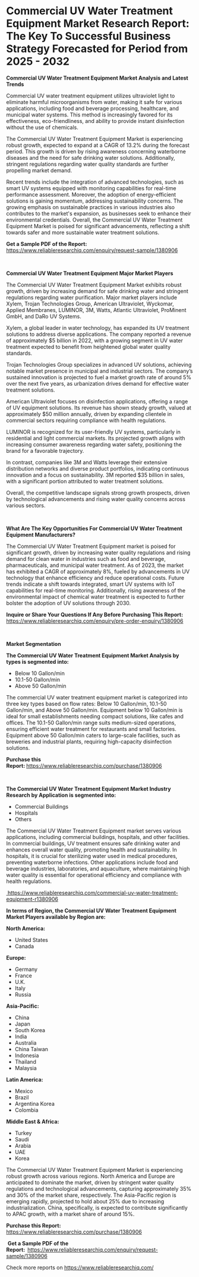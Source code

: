 <p><h1>Commercial UV Water Treatment Equipment Market Research Report: The Key To Successful Business Strategy Forecasted for Period from 2025 - 2032</h1></p><p><strong>Commercial UV Water Treatment Equipment Market Analysis and Latest Trends</strong></p>
<p><p>Commercial UV water treatment equipment utilizes ultraviolet light to eliminate harmful microorganisms from water, making it safe for various applications, including food and beverage processing, healthcare, and municipal water systems. This method is increasingly favored for its effectiveness, eco-friendliness, and ability to provide instant disinfection without the use of chemicals.</p><p>The Commercial UV Water Treatment Equipment Market is experiencing robust growth, expected to expand at a CAGR of 13.2% during the forecast period. This growth is driven by rising awareness concerning waterborne diseases and the need for safe drinking water solutions. Additionally, stringent regulations regarding water quality standards are further propelling market demand.</p><p>Recent trends include the integration of advanced technologies, such as smart UV systems equipped with monitoring capabilities for real-time performance assessment. Moreover, the adoption of energy-efficient solutions is gaining momentum, addressing sustainability concerns. The growing emphasis on sustainable practices in various industries also contributes to the market's expansion, as businesses seek to enhance their environmental credentials. Overall, the Commercial UV Water Treatment Equipment Market is poised for significant advancements, reflecting a shift towards safer and more sustainable water treatment solutions.</p></p>
<p><strong>Get a Sample PDF of the Report:&nbsp;</strong> <a href="https://www.reliableresearchiq.com/enquiry/request-sample/1380906?utm_campaign=3046&utm_medium=2&utm_source=Github&utm_content=ia&utm_term=11042025&utm_id=commercial-uv-water-treatment-equipment">https://www.reliableresearchiq.com/enquiry/request-sample/1380906</a></p>
<p>&nbsp;</p>
<p><strong>Commercial UV Water Treatment Equipment Major Market Players</strong></p>
<p><p>The Commercial UV Water Treatment Equipment Market exhibits robust growth, driven by increasing demand for safe drinking water and stringent regulations regarding water purification. Major market players include Xylem, Trojan Technologies Group, American Ultraviolet, Wyckomar, Applied Membranes, LUMINOR, 3M, Watts, Atlantic Ultraviolet, ProMinent GmbH, and DaRo UV Systems.</p><p>Xylem, a global leader in water technology, has expanded its UV treatment solutions to address diverse applications. The company reported a revenue of approximately $5 billion in 2022, with a growing segment in UV water treatment expected to benefit from heightened global water quality standards.</p><p>Trojan Technologies Group specializes in advanced UV solutions, achieving notable market presence in municipal and industrial sectors. The company’s sustained innovation is projected to fuel a market growth rate of around 5% over the next five years, as urbanization drives demand for effective water treatment solutions.</p><p>American Ultraviolet focuses on disinfection applications, offering a range of UV equipment solutions. Its revenue has shown steady growth, valued at approximately $50 million annually, driven by expanding clientele in commercial sectors requiring compliance with health regulations.</p><p>LUMINOR is recognized for its user-friendly UV systems, particularly in residential and light commercial markets. Its projected growth aligns with increasing consumer awareness regarding water safety, positioning the brand for a favorable trajectory.</p><p>In contrast, companies like 3M and Watts leverage their extensive distribution networks and diverse product portfolios, indicating continuous innovation and a focus on sustainability. 3M reported $35 billion in sales, with a significant portion attributed to water treatment solutions. </p><p>Overall, the competitive landscape signals strong growth prospects, driven by technological advancements and rising water quality concerns across various sectors.</p></p>
<p>&nbsp;</p>
<p><strong>What Are The Key Opportunities For Commercial UV Water Treatment Equipment Manufacturers?</strong></p>
<p><p>The Commercial UV Water Treatment Equipment market is poised for significant growth, driven by increasing water quality regulations and rising demand for clean water in industries such as food and beverage, pharmaceuticals, and municipal water treatment. As of 2023, the market has exhibited a CAGR of approximately 8%, fueled by advancements in UV technology that enhance efficiency and reduce operational costs. Future trends indicate a shift towards integrated, smart UV systems with IoT capabilities for real-time monitoring. Additionally, rising awareness of the environmental impact of chemical water treatment is expected to further bolster the adoption of UV solutions through 2030.</p></p>
<p><strong>Inquire or Share Your Questions If Any Before Purchasing This Report:</strong> <a href="https://www.reliableresearchiq.com/enquiry/pre-order-enquiry/1380906?utm_campaign=3046&utm_medium=2&utm_source=Github&utm_content=ia&utm_term=11042025&utm_id=commercial-uv-water-treatment-equipment">https://www.reliableresearchiq.com/enquiry/pre-order-enquiry/1380906</a></p>
<p>&nbsp;</p>
<p><strong>Market Segmentation</strong></p>
<p><strong>The Commercial UV Water Treatment Equipment Market Analysis by types is segmented into:</strong></p>
<p><ul><li>Below 10 Gallon/min</li><li>10.1-50 Gallon/min</li><li>Above 50 Gallon/min</li></ul></p>
<p><p>The commercial UV water treatment equipment market is categorized into three key types based on flow rates: Below 10 Gallon/min, 10.1-50 Gallon/min, and Above 50 Gallon/min. Equipment below 10 Gallon/min is ideal for small establishments needing compact solutions, like cafes and offices. The 10.1-50 Gallon/min range suits medium-sized operations, ensuring efficient water treatment for restaurants and small factories. Equipment above 50 Gallon/min caters to large-scale facilities, such as breweries and industrial plants, requiring high-capacity disinfection solutions.</p></p>
<p><strong>Purchase this Report:&nbsp;</strong><a href="https://www.reliableresearchiq.com/purchase/1380906?utm_campaign=3046&utm_medium=2&utm_source=Github&utm_content=ia&utm_term=11042025&utm_id=commercial-uv-water-treatment-equipment">https://www.reliableresearchiq.com/purchase/1380906</a></p>
<p>&nbsp;</p>
<p><strong>The Commercial UV Water Treatment Equipment Market Industry Research by Application is segmented into:</strong></p>
<p><ul><li>Commercial Buildings</li><li>Hospitals</li><li>Others</li></ul></p>
<p><p>The Commercial UV Water Treatment Equipment market serves various applications, including commercial buildings, hospitals, and other facilities. In commercial buildings, UV treatment ensures safe drinking water and enhances overall water quality, promoting health and sustainability. In hospitals, it is crucial for sterilizing water used in medical procedures, preventing waterborne infections. Other applications include food and beverage industries, laboratories, and aquaculture, where maintaining high water quality is essential for operational efficiency and compliance with health regulations.</p></p>
<p><a href="https://www.reliableresearchiq.com/commercial-uv-water-treatment-equipment-r1380906?utm_campaign=3046&utm_medium=2&utm_source=Github&utm_content=ia&utm_term=11042025&utm_id=commercial-uv-water-treatment-equipment">&nbsp;https://www.reliableresearchiq.com/commercial-uv-water-treatment-equipment-r1380906</a></p>
<p><strong>In terms of Region, the Commercial UV Water Treatment Equipment Market Players available by Region are:</strong></p>
<p>
    <p> <strong> North America: </strong>
        <ul>
            <li>United States</li>
            <li>Canada</li>
        </ul>
        </p> 
    <p> <strong> Europe: </strong>
        <ul>
            <li>Germany</li>
            <li>France</li>
            <li>U.K.</li>
            <li>Italy</li>
            <li>Russia</li>
        </ul>
        </p> 
    <p> <strong> Asia-Pacific: </strong>
        <ul>
            <li>China</li>
            <li>Japan</li>
            <li>South Korea</li>
            <li>India</li>
            <li>Australia</li>
            <li>China Taiwan</li>
            <li>Indonesia</li>
            <li>Thailand</li>
            <li>Malaysia</li>
        </ul>
        </p> 
    <p> <strong> Latin America: </strong>
        <ul>
            <li>Mexico</li>
            <li>Brazil</li>
            <li>Argentina Korea</li>
            <li>Colombia</li>
        </ul>
        </p> 
    <p> <strong> Middle East & Africa: </strong>
        <ul>
            <li>Turkey</li>
            <li>Saudi</li>
            <li>Arabia</li>
            <li>UAE</li>
            <li>Korea</li>
        </ul>
    </p>
    </p>
<p><p>The Commercial UV Water Treatment Equipment Market is experiencing robust growth across various regions. North America and Europe are anticipated to dominate the market, driven by stringent water quality regulations and technological advancements, capturing approximately 35% and 30% of the market share, respectively. The Asia-Pacific region is emerging rapidly, projected to hold about 25% due to increasing industrialization. China, specifically, is expected to contribute significantly to APAC growth, with a market share of around 15%.</p></p>
<p><strong>Purchase this Report: </strong><a href="https://www.reliableresearchiq.com/purchase/1380906?utm_campaign=3046&utm_medium=2&utm_source=Github&utm_content=ia&utm_term=11042025&utm_id=commercial-uv-water-treatment-equipment">https://www.reliableresearchiq.com/purchase/1380906</a></p>
<p>&nbsp;<strong>Get a Sample PDF of the Report:&nbsp;&nbsp;</strong><a href="https://www.reliableresearchiq.com/enquiry/request-sample/1380906?utm_campaign=3046&utm_medium=2&utm_source=Github&utm_content=ia&utm_term=11042025&utm_id=commercial-uv-water-treatment-equipment">https://www.reliableresearchiq.com/enquiry/request-sample/1380906</a></p>
<p><strong></strong></p>
<p>Check more reports on <a href="https://www.reliableresearchiq.com/?utm_campaign=3046&utm_medium=2&utm_source=Github&utm_content=ia&utm_term=11042025&utm_id=commercial-uv-water-treatment-equipment">https://www.reliableresearchiq.com/</a></p>